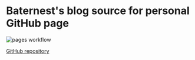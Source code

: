 # Baternest's blog source for personal GitHub page

![pages workflow](https://github.com/baternest/baternest.github.io/actions/workflows/pages.yml/badge.svg)

[GitHub repository](https://github.com/Baternest/baternest.github.io.git)
